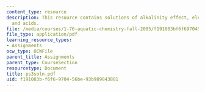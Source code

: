 ```yaml
---
content_type: resource
description: This resource contains solutions of alkalinity effect, electroneutrality
  and acids.
file: /media/courses/1-76-aquatic-chemistry-fall-2005/f191083bf6f6970456be93b989843881_ps3soln.pdf
file_type: application/pdf
learning_resource_types:
- Assignments
ocw_type: OCWFile
parent_title: Assignments
parent_type: CourseSection
resourcetype: Document
title: ps3soln.pdf
uid: f191083b-f6f6-9704-56be-93b989843881
---
```

